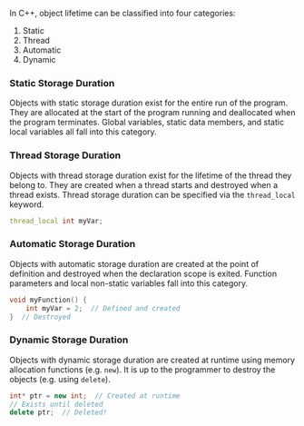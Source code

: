 In C++, object lifetime can be classified into four categories:
1. Static 
2. Thread
3. Automatic
4. Dynamic

### Static Storage Duration
Objects with static storage duration exist for the entire run of the program. They are allocated at the start of the program running and deallocated when the program terminates. Global variables, static data members, and static local variables all fall into this category.

### Thread Storage Duration
Objects with thread storage duration exist for the lifetime of the thread they belong to. They are created when a thread starts and destroyed when a thread exists. Thread storage duration can be specified via the `thread_local` keyword.
```c++
thread_local int myVar;
```

### Automatic Storage Duration
Objects with automatic storage duration are created at the point of definition and destroyed when the declaration scope is exited. Function parameters and local non-static variables fall into this category.
```c++
void myFunction() {
	int myVar = 2;  // Defined and created
}  // Destroyed
```

### Dynamic Storage Duration
Objects with dynamic storage duration are created at runtime using memory allocation functions (e.g. `new`). It is up to the programmer to destroy the objects (e.g. using `delete`).
```c++
int* ptr = new int;  // Created at runtime
// Exists until deleted
delete ptr;  // Deleted!
```